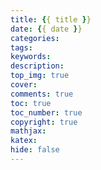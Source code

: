 ```yaml
---
title: {{ title }}
date: {{ date }}
categories:
tags:
keywords:
description:
top_img: true
cover: 
comments: true
toc: true
toc_number: true
copyright: true
mathjax:
katex:
hide: false
---
```

